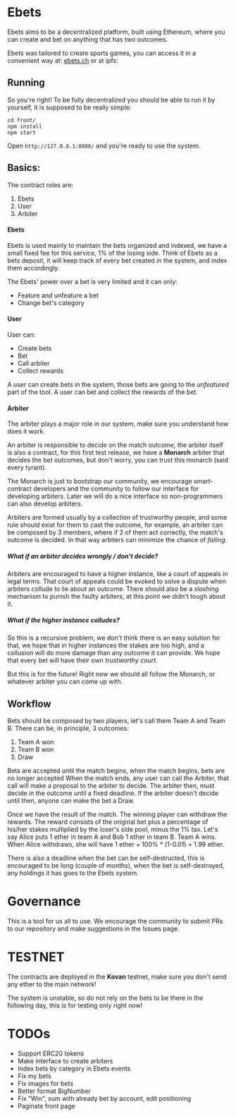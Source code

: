 # Ebets
Ebets aims to be a decentralized platform, built using Ethereum, where you
can create and bet on anything that has two outcomes.

Ebets was tailored to create sports games, you can access it in a convenient way
at: [ebets.ch](https://ebets.ch) or at ipfs: 

## Running
So you're right! To be fully decentralized you should be able to run it by yourself,
it is supposed to be really simple:
```
cd front/
npm install
npm start
```
Open `http://127.0.0.1:8080/` and you're ready to use the system.

## Basics:
The contract roles are:

1. Ebets
2. User
3. Arbiter

#### Ebets
Ebets is used mainly to maintain the bets organized and indexed, we have a small fixed
fee for this service, 1% of the losing side.
Think of Ebets as a bets deposit, it will keep track of every bet created in the system,
and index them accordingly.

The Ebets' power over a bet is very limited and it can only:

* Feature and unfeature a bet
* Change bet's category

#### User
User can:

* Create bets
* Bet
* Call arbiter
* Collect rewards

A user can create bets in the system, those bets are going to the *unfeatured* part of the tool.
A user can bet and collect the rewards of the bet.

#### Arbiter
The arbiter plays a major role in our system, make sure you understand how does it work.

An arbiter is responsible to decide on the match outcome, the arbiter itself is also a contract,
for this first test release, we have a **Monarch** arbiter that decides the bet outcomes, but
don't worry, you can trust this monarch (said every tyrant).

The Monarch is just to bootstrap our community, we encourage smart-contract developers and the community
to follow our interface for developing arbiters. Later we will do a nice interface so non-programmers
can also develop arbiters.

Arbiters are formed usually by a collection of trustworthy people, and some rule should exist for them
to cast the outcome, for example, an arbiter can be composed by 3 members, where if 2 of them act
correctly, the match's outcome is decided. In that way arbiters can minimize the chance of *failing*.

##### What if an arbiter decides wrongly / don't decide?
Arbiters are encouraged to have a higher instance, like a court of appeals in legal terms. That court
of appeals could be evoked to solve a dispute when arbiters collude to lie about an outcome.
There should also be a *slashing* mechanism to punish the faulty arbiters, at this point we didn't
tough about it.

##### What if the higher instance colludes?
So this is a recursive problem, we don't think there is an easy solution for that, we hope
that in higher instances the stakes are too high, and a collusion will do more damage than
any outcome it can provide. We hope that every bet will have their own *trustworthy court*.

But this is for the future! Right now we should all follow the Monarch, or whatever arbiter you can come
up with.

## Workflow

Bets should be composed by two players, let's call them Team A and Team B. There can be, in principle, 3 outcomes:

1. Team A won
2. Team B won
3. Draw

Bets are accepted until the match begins, when the match begins, bets are no longer accepted
When the match ends, any user can call the Arbiter, that call will make a proposal to the arbiter to decide.
The arbiter then, must decide in the outcome until a fixed deadline.
If the arbiter doesn't decide until then, anyone can make the bet a Draw.

Once we have the result of the match. The winning player can withdraw the rewards.
The reward consists of the original bet plus a percentage of his/her stakes multiplied by the loser's side pool,
minus the 1% tax.
Let's say Alice puts 1 ether in team A and Bob 1 ether in team B. Team A wins.
When Alice withdraws, she will have 1 ether + 100% * (1-0.01) = 1.99 ether.

There is also a deadline when the bet can be self-destructed, this is encouraged to be long (couple of months),
when the bet is self-destroyed, any holdings it has goes to the Ebets system.

# Governance
This is a tool for us all to use.
We encourage the community to submit PRs to our repository and make suggestions in the Issues page. 

# TESTNET
The contracts are deployed in the **Kovan** testnet, make sure you don't send any ether to the main network!

The system is unstable, so do not rely on the bets to be there in the following day, this is for testing only
right now!

# TODOs
* Support ERC20 tokens
* Make interface to create arbiters
* Index bets by category in Ebets events
* Fix my bets
* Fix images for bets
* Better format BigNumber
* Fix "Win", sum with already bet by account, edit positioning
* Paginate front page

